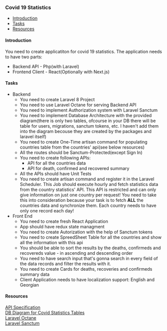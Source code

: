 ### Covid 19 Statistics

* [Introduction](#introduction)
* [Tasks](#tasks)
* [Resources](#resources)

#### Introduction
You need to create applicatiton for covid 19 statistics.
The application needs to have two parts:
* Backend API - Php(with Laravel)
* Frontend Client - React(Optionally with Next.js)

#### Tasks
* Backend
    * You need to create Laravel 8 Project
    * You need to use Laravel Octane for serving Backend API
    * You need to implement Authorization system with Laravel Sanctum
    * You need to implement Database Architecture with the provided diagram(there is only two tables, ofcourse in your DB there will be table for users, migrations, sanctum tokens, etc. I haven't add them into the diagram becouse they are created by the packages and laravel itself)
    * You need to create One-Time artisan command for populating countries table from the countries' api(see below resources)
    * All the routes should be Sanctum-Protected(except Sign In)
    * You need to create following APIs:
        * API for all the countries data
        * API for death, confirmed and recovered summary
    * All the APIs should have Unit Tests
    * You need to create artisan command and register it in the Laravel Scheduler. This Job should execute hourly and fetch statistics data from the country statistics' API. This API is restricted and can only give information on just one country per request! You need to take this into consideration because your task is to fetch **ALL** the countries data and synchronize them. Each country needs to have only one record each day!
* Front End
    * You need to create fresh React Application
    * App should have redux state managment
    * You need to create Autorization with the help of Sanctum tokens
    * You need to create SpreedSheet Table for all the countries and show all the information with this api
    * You should be able to sort the results by the deaths, confirmeds and recovereds value - in ascending and descending order
    * You need to have search input that's gonna search in every field of the data records and filter the results with it.
    * You need to create Cards for deaths, recoveries and confirmeds summary data
    * Client Application needs to have localization support: English and Georgian

#### Resources
[API Specification](https://devtest.ge/api)
<br>
[DB Diagram for Covid Statistics Tables](https://drawsql.app/redberry-llc/diagrams/covid-statistics)
<br>
[Laravel Octane](https://laravel.com/docs/8.x/octane)
<br>
[Laravel Sanctum](https://laravel.com/docs/8.x/sanctum)
